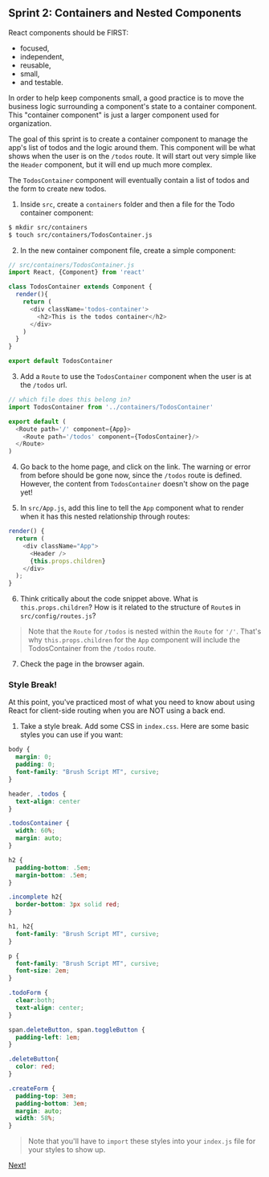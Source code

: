 ## Sprint 2: Containers and Nested Components

React components should be FIRST: 

- focused,  
- independent,   
- reusable,   
- small,    
- and testable.  

In order to help keep components small, a good practice is to move the business logic surrounding a component's state to a container component. This "container component" is just a larger component used for organization.

The goal of this sprint is to create a container component to manage the app's list of todos and the logic around them. This component will be what shows when the user is on the `/todos` route.  It will start out very simple like the `Header` component, but it will end up much more complex.

The `TodosContainer` component will eventually contain a list of todos and the form to create new todos. 

1. Inside `src`, create a `containers` folder and then a file for the Todo container component:

```bash
$ mkdir src/containers
$ touch src/containers/TodosContainer.js
```

2. In the new container component file, create a simple component:

```js
// src/containers/TodosContainer.js
import React, {Component} from 'react'

class TodosContainer extends Component {
  render(){
    return (
      <div className='todos-container'>
        <h2>This is the todos container</h2>
      </div>
    )
  }
}

export default TodosContainer
```

3. Add a `Route` to use the `TodosContainer` component when the user is at the `/todos` url.

```js
// which file does this belong in?
import TodosContainer from '../containers/TodosContainer'

export default (
  <Route path='/' component={App}>
    <Route path='/todos' component={TodosContainer}/>
  </Route>
)
```

4. Go back to the home page, and click on the link. The warning or error from before should be gone now, since the `/todos` route is defined.  However, the content from `TodosContainer` doesn't show on the page yet!

5. In `src/App.js`, add this line to tell the `App` component what to render when it has this nested relationship through routes:

```js
render() {
  return (
    <div className="App">
      <Header />
      {this.props.children}
    </div>
  );
}
```


6. Think critically about the code snippet above.  What is `this.props.children`? How is it related to the structure of `Route`s in  `src/config/routes.js`?


> Note that the `Route` for `/todos` is nested within the `Route` for `'/'`.  That's why `this.props.children` for the `App` component will include the TodosContainer from the `/todos` route.

7. Check the page in the browser again. 

### Style Break!

At this point, you've practiced most of what you need to know about using React for client-side routing when you are NOT using a back end.

1. Take a style break. Add some CSS in `index.css`. Here are some basic styles you can use if you want:

```css
body {
  margin: 0;
  padding: 0;
  font-family: "Brush Script MT", cursive;
}

header, .todos {
  text-align: center
}

.todosContainer {
  width: 60%;
  margin: auto;
}

h2 {
  padding-bottom: .5em;
  margin-bottom: .5em;
}

.incomplete h2{
  border-bottom: 3px solid red;
}

h1, h2{
  font-family: "Brush Script MT", cursive;
}

p {
  font-family: "Brush Script MT", cursive;
  font-size: 2em;
}

.todoForm {
  clear:both;
  text-align: center;
}

span.deleteButton, span.toggleButton {
  padding-left: 1em;
}

.deleteButton{
  color: red;
}

.createForm {
  padding-top: 3em;
  padding-bottom: 3em;
  margin: auto;
  width: 58%;
}

```
> Note that you'll have to `import` these styles into your `index.js` file for your styles to show up.

[Next!](https://github.com/den-materials/react-todo-walkthrough-jquery/blob/master/sprints/Sprint3.md)
